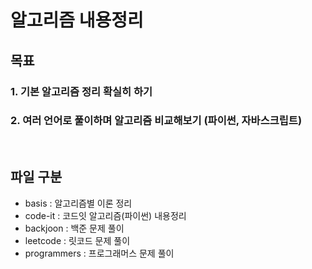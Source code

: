 # 알고리즘 내용정리

## 목표

### 1. 기본 알고리즘 정리 확실히 하기

### 2. 여러 언어로 풀이하며 알고리즘 비교해보기 (파이썬, 자바스크립트)

<br />

## 파일 구분

- basis : 알고리즘별 이론 정리
- code-it : 코드잇 알고리즘(파이썬) 내용정리
- backjoon : 백준 문제 풀이
- leetcode : 릿코드 문제 풀이
- programmers : 프로그래머스 문제 풀이
